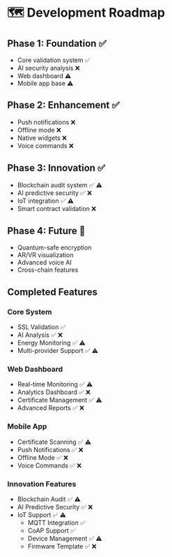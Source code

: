 # 🗺️ Development Roadmap

## Phase 1: Foundation ✅
- Core validation system ✅
- AI security analysis ❌
- Web dashboard ⚠️
- Mobile app base ⚠️

## Phase 2: Enhancement ✅
- Push notifications ❌
- Offline mode ❌
- Native widgets ❌
- Voice commands ❌

## Phase 3: Innovation ✅
- Blockchain audit system ✅ ⚠️
- AI predictive security ✅ ❌
- IoT integration ✅ ⚠️
- Smart contract validation ❌

## Phase 4: Future 🔮
- Quantum-safe encryption
- AR/VR visualization
- Advanced voice AI
- Cross-chain features

## Completed Features

### Core System
- SSL Validation ✅
- AI Analysis ✅ ❌
- Energy Monitoring ✅ ⚠️
- Multi-provider Support ✅ ⚠️

### Web Dashboard
- Real-time Monitoring ✅ ⚠️
- Analytics Dashboard ✅ ❌
- Certificate Management ✅ ⚠️
- Advanced Reports ✅ ❌

### Mobile App
- Certificate Scanning ✅ ⚠️
- Push Notifications ✅ ❌
- Offline Mode ✅ ❌
- Voice Commands ✅ ❌

### Innovation Features
- Blockchain Audit ✅ ⚠️
- AI Predictive Security ✅ ❌
- IoT Support ✅ ⚠️
  - MQTT Integration ✅
  - CoAP Support ✅
  - Device Management ✅ ⚠️
  - Firmware Template ✅ ❌